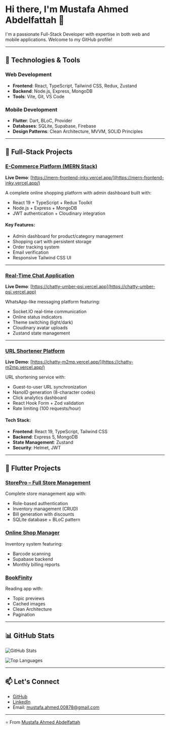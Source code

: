 # Hi there, I'm Mustafa Ahmed Abdelfattah 👋

I'm a passionate Full-Stack Developer with expertise in both web and mobile applications. Welcome to my GitHub profile!

---

## 🔧 Technologies & Tools

### Web Development
- **Frontend**: React, TypeScript, Tailwind CSS, Redux, Zustand
- **Backend**: Node.js, Express, MongoDB
- **Tools**: Vite, Git, VS Code

### Mobile Development
- **Flutter**: Dart, BLoC, Provider
- **Databases**: SQLite, Supabase, Firebase
- **Design Patterns**: Clean Architecture, MVVM, SOLID Principles

---

## 🚀 Full-Stack Projects

### [E-Commerce Platform (MERN Stack)](https://github.com/mustafa-ahmed-009/mern_ecommerce)
**Live Demo**: [https://mern-frontend-inky.vercel.app/](https://mern-frontend-inky.vercel.app/)

A complete online shopping platform with admin dashboard built with:
- React 19 + TypeScript + Redux Toolkit
- Node.js + Express + MongoDB
- JWT authentication + Cloudinary integration

#### Key Features:
- Admin dashboard for product/category management
- Shopping cart with persistent storage
- Order tracking system
- Email verification
- Responsive Tailwind CSS UI

---

### [Real-Time Chat Application](https://github.com/mustafa-ahmed-009/chatty)
**Live Demo**: [https://chatty-umber-psi.vercel.app](https://chatty-umber-psi.vercel.app)

WhatsApp-like messaging platform featuring:
- Socket.IO real-time communication
- Online status indicators
- Theme switching (light/dark)
- Cloudinary avatar uploads
- Zustand state management

---

### [URL Shortener Platform](https://github.com/mustafa-ahmed-009/url-shortener)
**Live Demo**: [https://chatty-m2mp.vercel.app/](https://chatty-m2mp.vercel.app/)

URL shortening service with:
- Guest-to-user URL synchronization
- NanoID generation (8-character codes)
- Click analytics dashboard
- React Hook Form + Zod validation
- Rate limiting (100 requests/hour)

#### Tech Stack:
- **Frontend**: React 19, TypeScript, Tailwind CSS
- **Backend**: Express 5, MongoDB
- **State Management**: Zustand
- **Security**: Helmet, JWT

---

## 📱 Flutter Projects

### [StorePro – Full Store Management](https://github.com/mustafa-ahmed-009/StorePro)
Complete store management app with:
- Role-based authentication
- Inventory management (CRUD)
- Bill generation with discounts
- SQLite database + BLoC pattern

### [Online Shop Manager](https://github.com/mustafa-ahmed-009/omran_tex_shop_manager)
Inventory system featuring:
- Barcode scanning
- Supabase backend
- Monthly billing reports

### [BookFinity](https://github.com/mustafa-ahmed-009/BookFinity)
Reading app with:
- Topic previews
- Cached images
- Clean Architecture
- Pagination

---

## 📊 GitHub Stats

![GitHub Stats](https://github-readme-stats.vercel.app/api?username=mustafa-ahmed-009&show_icons=true&theme=radical)

![Top Languages](https://github-readme-stats.vercel.app/api/top-langs/?username=mustafa-ahmed-009&layout=compact&theme=radical)

---

## 📫 Let's Connect

- [GitHub](https://github.com/mustafa-ahmed-009)
- [LinkedIn](https://www.linkedin.com/in/mustafa-ahmed-0084262a3/)
- Email: mustafa.ahmed.00878@gmail.com

---

⭐️ From [Mustafa Ahmed Abdelfattah](https://github.com/mustafa-ahmed-009)
